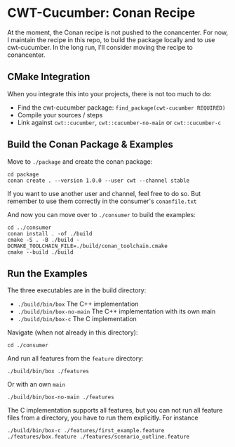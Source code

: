 # CWT-Cucumber: Conan Recipe

At the moment, the Conan recipe is not pushed to the conancenter. For now, I maintain the recipe in this repo, to build the package locally and to use cwt-cucumber. In the long run, I'll consider moving the recipe to conancenter.

## CMake Integration

When you integrate this into your projects, there is not too much to do: 

- Find the cwt-cucumber package: `find_package(cwt-cucumber REQUIRED)`
- Compile your sources / steps
- Link against `cwt::cucumber`, `cwt::cucumber-no-main` or `cwt::cucumber-c`

## Build the Conan Package & Examples

Move to `./package` and create the conan package:

```
cd package
conan create . --version 1.0.0 --user cwt --channel stable
```

If you want to use another user and channel, feel free to do so. But remember to use them correctly in the consumer's `conanfile.txt`
  
And now you can move over to `./consumer` to build the examples: 

```
cd ../consumer
conan install . -of ./build 
cmake -S . -B ./build -DCMAKE_TOOLCHAIN_FILE=./build/conan_toolchain.cmake 
cmake --build ./build
```

## Run the Examples

The three executables are in the build directory: 
- `./build/bin/box` The C++ implementation
- `./build/bin/box-no-main` The C++ implementation with its own main
- `./build/bin/box-c` The C implementation


Navigate (when not already in this directory):
```
cd ./consumer
```

And run all features from the `feature` directory:

```
./build/bin/box ./features
```

Or with an own `main`
```
./build/bin/box-no-main ./features
```

The C implementation supports all features, but you can not run all feature files from a directory, you have to run them explicitly. For instance

```
./build/bin/box-c ./features/first_example.feature ./features/box.feature ./features/scenario_outline.feature
```


